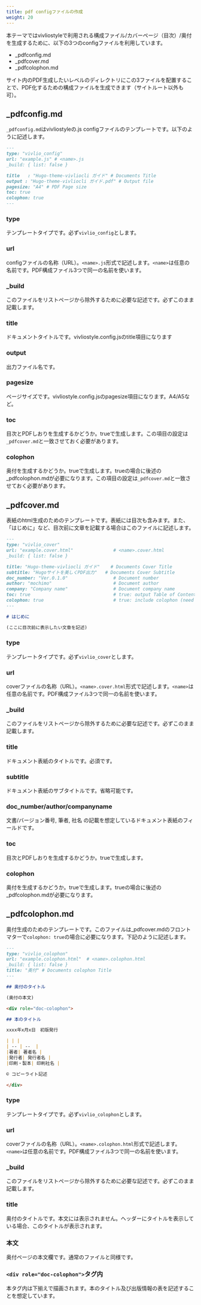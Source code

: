 ```yaml
---
title: pdf configファイルの作成
weight: 20
---
```


本テーマではvivliostyleで利用される構成ファイル/カバーページ（目次）/奥付を生成するために、以下の3つのconfigファイルを利用しています。

* _pdfconfig.md
* _pdfcover.md
* _pdfcolophon.md

サイト内のPDF生成したいレベルのディレクトリにこの3ファイルを配置することで、PDF化するための構成ファイルを生成できます（サイトルート以外も可）。

## _pdfconfig.md

`_pdfconfig.md`はvivliostyleの.js configファイルのテンプレートです。以下のように記述します。

```md
---
type: "vivlio_config"
url: "example.js" # <name>.js
_build: { list: false }

title   : "Hugo-theme-vivliocli ガイド" # Documents Title
output : "Hugo-theme-vivliocli ガイド.pdf" # Output file
pagesize: "A4" # PDF Page size
toc: true
colophon: true
---
```

### type

テンプレートタイプです。必ず`vivlio_config`とします。

### url

configファイルの名称（URL）。`<name>.js`形式で記述します。`<name>`は任意の名前です。PDF構成ファイル3つで同一の名前を使います。

### _build

このファイルをリストページから除外するために必要な記述です。必ずこのまま記載します。

### title

ドキュメントタイトルです。vivliostyle.config.jsのtitle項目になります

### output

出力ファイル名です。

### pagesize

ページサイズです。vivliostyle.config.jsのpagesize項目になります。A4/A5など。

### toc

目次とPDFしおりを生成するかどうか。trueで生成します。この項目の設定は`_pdfcover.md`と一致させておく必要があります。

### colophon

奥付を生成するかどうか。trueで生成します。trueの場合に後述の_pdfcolophon.mdが必要になります。この項目の設定は`_pdfcover.md`と一致させておく必要があります。


## _pdfcover.md

表紙のhtml生成のためのテンプレートです。表紙には目次も含みます。また、「はじめに」など、目次前に文章を記載する場合はこのファイルに記述します。

```md
---
type: "vivlio_cover"
url: "example.cover.html"               # <name>.cover.html
_build: { list: false }

title: "Hugo-theme-vivliocli ガイド"    # Documents Cover Title
subtitle: "Hugoサイトを美しくPDF出力"   # Documents Cover Subtitle
doc_number: "Ver.0.1.0"                 # Document number
author: "mochimo"                       # Document author
company: "Company name"                 # Document company name
toc: true                               # true: output Table of Contents & PDF Bookmarks
colophon: true                          # true: include colophon (need to make _pdfcolophon.md)
---

# はじめに

(ここに目次前に表示したい文章を記述)
```

### type

テンプレートタイプです。必ず`vivlio_cover`とします。

### url

coverファイルの名称（URL）。`<name>.cover.html`形式で記述します。`<name>`は任意の名前です。PDF構成ファイル3つで同一の名前を使います。

### _build

このファイルをリストページから除外するために必要な記述です。必ずこのまま記載します。

### title

ドキュメント表紙のタイトルです。必須です。

### subtitle

ドキュメント表紙のサブタイトルです。省略可能です。

### doc_number/author/companyname

文書/バージョン番号, 筆者, 社名 の記載を想定しているドキュメント表紙のフィールドです。

### toc

目次とPDFしおりを生成するかどうか。trueで生成します。

### colophon

奥付を生成するかどうか。trueで生成します。trueの場合に後述の_pdfcolophon.mdが必要になります。

## _pdfcolophon.md

奥付生成のためのテンプレートです。このファイルは_pdfcover.mdのフロントマターで`colophon: true`の場合に必要になります。下記のように記述します。

```md
---
type: "vivlio_colophon"
url: "example.colophon.html"  # <name>.colophon.html
_build: { list: false }
title: "奥付" # Documents colophon Title
---

## 奥付のタイトル

(奥付の本文)

<div role="doc-colophon">

## 本のタイトル

xxxx年x月x日　初版発行

| | |
| -- | --  |
|著者| 著者名 |
|発行者| 発行者名 |
|印刷・製本| 印刷社名 |

© コピーライト記述

</div>
```

### type

テンプレートタイプです。必ず`vivlio_colophon`とします。

### url

coverファイルの名称（URL）。`<name>.colophon.html`形式で記述します。`<name>`は任意の名前です。PDF構成ファイル3つで同一の名前を使います。

### _build

このファイルをリストページから除外するために必要な記述です。必ずこのまま記載します。

### title

奥付のタイトルです。本文には表示されません。ヘッダーにタイトルを表示している場合、このタイトルが表示されます。

### 本文

奥付ページの本文欄です。通常のファイルと同様です。

### `<div role="doc-colophon">`タグ内

本タグ内は下揃えで描画されます。本のタイトル及び出版情報の表を記述することを想定しています。